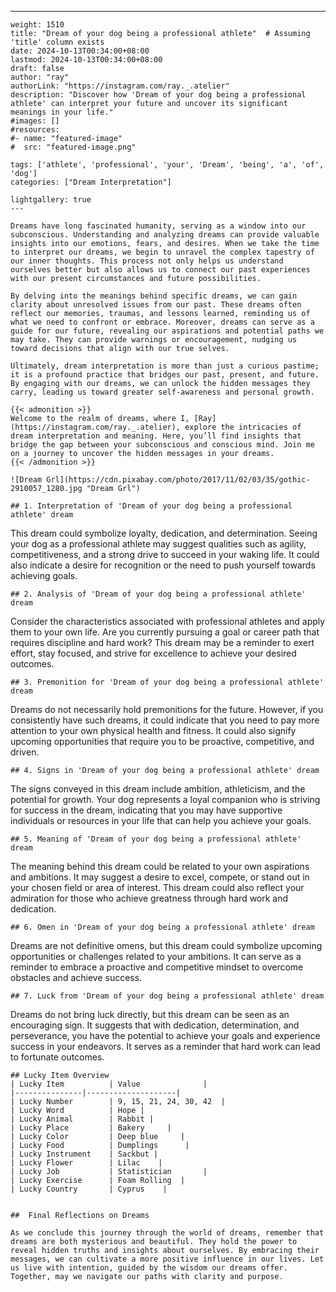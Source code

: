 ---
    weight: 1510
    title: "Dream of your dog being a professional athlete"  # Assuming 'title' column exists
    date: 2024-10-13T00:34:00+08:00
    lastmod: 2024-10-13T00:34:00+08:00
    draft: false
    author: "ray"
    authorLink: "https://instagram.com/ray._.atelier"
    description: "Discover how 'Dream of your dog being a professional athlete' can interpret your future and uncover its significant meanings in your life."
    #images: []
    #resources:
    #- name: "featured-image"
    #  src: "featured-image.png"
    
    tags: ['athlete', 'professional', 'your', 'Dream', 'being', 'a', 'of', 'dog']
    categories: ["Dream Interpretation"]
    
    lightgallery: true
    ---
    
    Dreams have long fascinated humanity, serving as a window into our subconscious. Understanding and analyzing dreams can provide valuable insights into our emotions, fears, and desires. When we take the time to interpret our dreams, we begin to unravel the complex tapestry of our inner thoughts. This process not only helps us understand ourselves better but also allows us to connect our past experiences with our present circumstances and future possibilities.
    
    By delving into the meanings behind specific dreams, we can gain clarity about unresolved issues from our past. These dreams often reflect our memories, traumas, and lessons learned, reminding us of what we need to confront or embrace. Moreover, dreams can serve as a guide for our future, revealing our aspirations and potential paths we may take. They can provide warnings or encouragement, nudging us toward decisions that align with our true selves.
    
    Ultimately, dream interpretation is more than just a curious pastime; it is a profound practice that bridges our past, present, and future. By engaging with our dreams, we can unlock the hidden messages they carry, leading us toward greater self-awareness and personal growth.
    
    {{< admonition >}}
    Welcome to the realm of dreams, where I, [Ray](https://instagram.com/ray._.atelier), explore the intricacies of dream interpretation and meaning. Here, you’ll find insights that bridge the gap between your subconscious and conscious mind. Join me on a journey to uncover the hidden messages in your dreams.
    {{< /admonition >}}
    
    ![Dream Grl](https://cdn.pixabay.com/photo/2017/11/02/03/35/gothic-2910057_1280.jpg "Dream Grl")
    
    ## 1. Interpretation of 'Dream of your dog being a professional athlete' dream
    
This dream could symbolize loyalty, dedication, and determination. Seeing your dog as a professional athlete may suggest qualities such as agility, competitiveness, and a strong drive to succeed in your waking life. It could also indicate a desire for recognition or the need to push yourself towards achieving goals.
    
    ## 2. Analysis of 'Dream of your dog being a professional athlete' dream
    
Consider the characteristics associated with professional athletes and apply them to your own life. Are you currently pursuing a goal or career path that requires discipline and hard work? This dream may be a reminder to exert effort, stay focused, and strive for excellence to achieve your desired outcomes.
    
    ## 3. Premonition for 'Dream of your dog being a professional athlete' dream
    
Dreams do not necessarily hold premonitions for the future. However, if you consistently have such dreams, it could indicate that you need to pay more attention to your own physical health and fitness. It could also signify upcoming opportunities that require you to be proactive, competitive, and driven.
    
    ## 4. Signs in 'Dream of your dog being a professional athlete' dream
    
The signs conveyed in this dream include ambition, athleticism, and the potential for growth. Your dog represents a loyal companion who is striving for success in the dream, indicating that you may have supportive individuals or resources in your life that can help you achieve your goals.
    
    ## 5. Meaning of 'Dream of your dog being a professional athlete' dream
    
The meaning behind this dream could be related to your own aspirations and ambitions. It may suggest a desire to excel, compete, or stand out in your chosen field or area of interest. This dream could also reflect your admiration for those who achieve greatness through hard work and dedication.
    
    ## 6. Omen in 'Dream of your dog being a professional athlete' dream
    
Dreams are not definitive omens, but this dream could symbolize upcoming opportunities or challenges related to your ambitions. It can serve as a reminder to embrace a proactive and competitive mindset to overcome obstacles and achieve success.
    
    ## 7. Luck from 'Dream of your dog being a professional athlete' dream
    
Dreams do not bring luck directly, but this dream can be seen as an encouraging sign. It suggests that with dedication, determination, and perseverance, you have the potential to achieve your goals and experience success in your endeavors. It serves as a reminder that hard work can lead to fortunate outcomes.
    
    ## Lucky Item Overview
    | Lucky Item          | Value              |
    |---------------|--------------------|
    | Lucky Number        | 9, 15, 21, 24, 30, 42  |
    | Lucky Word          | Hope |
    | Lucky Animal        | Rabbit |
    | Lucky Place         | Bakery     |
    | Lucky Color         | Deep blue     |
    | Lucky Food          | Dumplings      |
    | Lucky Instrument    | Sackbut |
    | Lucky Flower        | Lilac    |
    | Lucky Job           | Statistician       |
    | Lucky Exercise      | Foam Rolling  |
    | Lucky Country       | Cyprus    |
    
    
    ##  Final Reflections on Dreams
    
    As we conclude this journey through the world of dreams, remember that dreams are both mysterious and beautiful. They hold the power to reveal hidden truths and insights about ourselves. By embracing their messages, we can cultivate a more positive influence in our lives. Let us live with intention, guided by the wisdom our dreams offer. Together, may we navigate our paths with clarity and purpose.
    